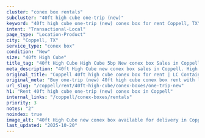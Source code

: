 ```yaml
---
cluster: "conex box rentals"
subcluster: "40ft high cube one-trip (new)"
keyword: "40ft high cube one-trip (new) conex box for rent Coppell, TX"
intent: "Transactional-Local"
page_type: "Location-Product"
city: "Coppell, TX"
service_type: "conex box"
condition: "New"
size: "40ft High Cube"
title_tag: "40ft High Cube High Cube 5bp New conex box Sales in Coppell | LC Container"
meta_description: "40ft High Cube new conex box sales in Coppell. High cube containers with extra height. Fast delivery, competitive pricing. Serving conex boxes area. Quote ID: TA6. Call (214) 524-4168 for your free quote today."
original_title: "Coppell 40ft high cube conex box for rent | LC Container"
original_meta: "Buy one-trip (new) 40ft high cube conex box rent with local delivery in Coppell, TX. LC Container — local Since 2003. Request a fast quote today."
url_slug: "/coppell/rent/40ft-high-cube/conex-boxes/one-trip-new"
h1: "Rent 40ft high cube one-trip (new) conex box in Coppell"
internal_links: "/coppell/conex-boxes/rentals"
priority: 3
notes: "2"
noindex: true
image_alt: "40ft High Cube new conex box available for delivery in Coppell"
last_updated: "2025-10-20"
---
```


<!-- TODO: Add unique city/inventory copy, images, and internal links here. -->
